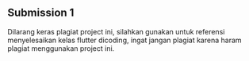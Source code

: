 ## Submission 1

Dilarang keras plagiat project ini, silahkan gunakan untuk referensi menyelesaikan kelas flutter dicoding, ingat jangan plagiat karena haram plagiat menggunakan project ini.


